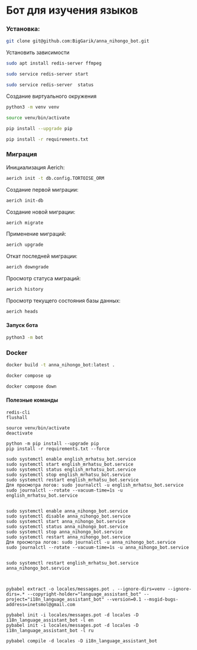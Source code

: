 # Бот для изучения языков

### Установка:
```bash
git clone git@github.com:BigGarik/anna_nihongo_bot.git
```
Установить зависимости
```bash
sudo apt install redis-server ffmpeg
```
```bash
sudo service redis-server start
```
```bash
sudo service redis-server  status
```


Создание виртуального окружения
```bash
python3 -m venv venv
```
```bash
source venv/bin/activate
```
```bash
pip install --upgrade pip
```
```bash
pip install -r requirements.txt
```

### Миграция

Инициализация Aerich:
```bash
aerich init -t db.config.TORTOISE_ORM
```
Создание первой миграции:
```bash
aerich init-db
```
Создание новой миграции:
```bash
aerich migrate
```
Применение миграций:
```bash
aerich upgrade
```
Откат последней миграции:
```bash
aerich downgrade
```
Просмотр статуса миграций:
```bash
aerich history
```
Просмотр текущего состояния базы данных:
```bash
aerich heads
```

#### Запуск бота
```bash
python3 -m bot
```
### Docker
```bash
docker build -t anna_nihongo_bot:latest .
```
```bash
docker compose up
```
```bash
docker compose down
```

#### Полезные команды
```
redis-cli
flushall

source venv/bin/activate
deactivate

python -m pip install --upgrade pip
pip install -r requirements.txt --force

sudo systemctl enable english_mrhatsu_bot.service
sudo systemctl start english_mrhatsu_bot.service
sudo systemctl status english_mrhatsu_bot.service
sudo systemctl stop english_mrhatsu_bot.service
sudo systemctl restart english_mrhatsu_bot.service
Для просмотра логов: sudo journalctl -u english_mrhatsu_bot.service
sudo journalctl --rotate --vacuum-time=1s -u english_mrhatsu_bot.service


sudo systemctl enable anna_nihongo_bot.service
sudo systemctl disable anna_nihongo_bot.service
sudo systemctl start anna_nihongo_bot.service
sudo systemctl status anna_nihongo_bot.service
sudo systemctl stop anna_nihongo_bot.service
sudo systemctl restart anna_nihongo_bot.service
Для просмотра логов: sudo journalctl -u anna_nihongo_bot.service
sudo journalctl --rotate --vacuum-time=1s -u anna_nihongo_bot.service


sudo systemctl restart english_mrhatsu_bot.service anna_nihongo_bot.service



pybabel extract -o locales/messages.pot . --ignore-dirs=venv --ignore-dirs=.* --copyright-holder="language_assistant_bot" --project="i18n_language_assistant_bot" --version=0.1 --msgid-bugs-address=inetsmol@gmail.com

pybabel init -i locales/messages.pot -d locales -D i18n_language_assistant_bot -l en
pybabel init -i locales/messages.pot -d locales -D i18n_language_assistant_bot -l ru

pybabel compile -d locales -D i18n_language_assistant_bot
```
